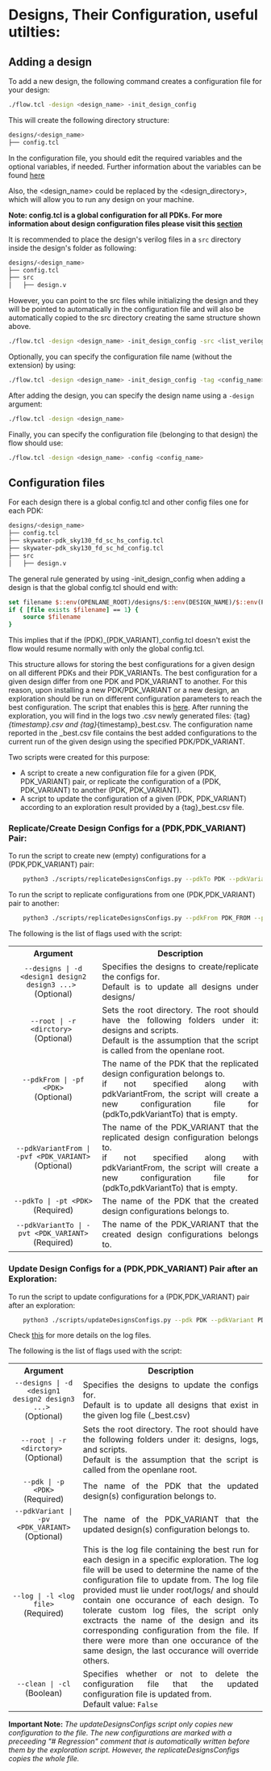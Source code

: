 # Designs, Their Configuration, useful utilties:


## Adding a design

To add a new design, the following command creates a configuration file for your design:

```bash
./flow.tcl -design <design_name> -init_design_config
```

This will create the following directory structure:

```bash
designs/<design_name>
├── config.tcl
```
In the configuration file, you should edit the required variables and the optional variables, if needed. Further information about the variables can be found [here][2]

Also, the <design_name> could be  replaced by the <design_directory>, which will allow you to run any design on your machine.

**Note: config.tcl is a global configuration for all PDKs. For more information about design configuration files please visit this [section](#configuration-files)**

It is recommended to place the design's verilog files in a `src` directory inside the design's folder as following:

```bash
designs/<design_name>
├── config.tcl
├── src
│   ├── design.v
```

However, you can point to the src files while initializing the design and they will be pointed to automatically in the configuration file and will also be automatically copied to the src directory creating the same structure shown above.

```bash
./flow.tcl -design <design_name> -init_design_config -src <list_verilog_files>
```

Optionally, you can specify the configuration file name (without the extension) by using:

```bash
./flow.tcl -design <design_name> -init_design_config -tag <config_name>
```

After adding the design, you can specify the design name using a `-design` argument:

```bash
./flow.tcl -design <design_name>
```

Finally, you can specify the configuration file (belonging to that design) the flow should use:

```bash
./flow.tcl -design <design_name> -config <config_name>
```


## Configuration files

For each design there is a global config.tcl and other config files one for each PDK:
```bash
designs/<design_name>
├── config.tcl
├── skywater-pdk_sky130_fd_sc_hs_config.tcl
├── skywater-pdk_sky130_fd_sc_hd_config.tcl
├── src
│   ├── design.v
```
The general rule generated by using -init_design_config when adding a design is that the global config.tcl should end with:
```tcl
set filename $::env(OPENLANE_ROOT)/designs/$::env(DESIGN_NAME)/$::env(PDK)_$::env(PDK_VARIANT)_config.tcl
if { [file exists $filename] == 1} {
	source $filename
}
```
This implies that if the (PDK)_(PDK_VARIANT)_config.tcl doesn't exist the flow would resume normally with only the global config.tcl.

This structure allows for storing the best configurations for a given design on all different PDKs and their PDK_VARIANTs. The best configuration for a given design differ from one PDK and PDK_VARIANT to another.
For this reason, upon installing a new PDK/PDK_VARIANT or a new design, an exploration should be run on different configuration parameters to reach the best configuration. The script that enables this is [here][1]. 
After running the exploration, you will find in the logs two .csv newly generated files: {tag}_{timestamp}.csv and {tag}_{timestamp}_best.csv. The configuration name reported in the _best.csv file contains the best added configurations to the current run of the given design using the specified PDK/PDK_VARIANT.

Two scripts were created for this purpose:
 - A script to create a new configuration file for a given (PDK, PDK_VARIANT) pair, or replicate the configuration of a (PDK, PDK_VARIANT) to another (PDK, PDK_VARIANT).
 - A script to update the configuration of a given (PDK, PDK_VARIANT) according to an exploration result provided by a {tag}_best.csv file.

### Replicate/Create Design Configs for a (PDK,PDK_VARIANT) Pair:

To run the script to create new (empty) configurations for a (PDK,PDK_VARIANT) pair:
```bash
    python3 ./scripts/replicateDesignsConfigs.py --pdkTo PDK --pdkVariantTo PDK_VARIANT
```

To run the script to replicate configurations from one (PDK,PDK_VARIANT) pair to another:
```bash
    python3 ./scripts/replicateDesignsConfigs.py --pdkFrom PDK_FROM --pdkVariantFrom PDK_VARIANT_FROM --pdkTo PDK --pdkVariantTo PDK_VARIANT
```

The following is the list of flags used with the script:
<table>
    <tr>
        <th>
        Argument
        </th>
        <th >
        Description
        </th>
    </tr>
    <tr>
        <td align="center">
            <code>--designs | -d &lt;design1 design2 design3 ...&gt; </code> <br> (Optional)
        </td>
        <td align="justify">
            Specifies the designs to create/replicate the configs for. <br> Default is to update all designs under designs/
        </td>
    </tr>
    <tr>
        </tr>
        <td align="center">
            <code>--root | -r &lt;dirctory&gt; </code> <br> (Optional)
        </td>
        <td align="justify">
            Sets the root directory. The root should have the following folders under it: designs and scripts. <br> Default is the assumption that the script is called from the openlane root. 
        </td>
    </tr>
    <tr>
        <td align="center">
            <code>--pdkFrom | -pf &lt;PDK&gt;</code> <br> (Optional)
        </td>
        <td align="justify">
            The name of the PDK that the replicated design configuration belongs to. <br> if not specified along with pdkVariantFrom, the script will create a new configuration file for (pdkTo,pdkVariantTo) that is empty.
        </td>
    </tr>
    <tr>
        </tr>
        <td align="center">
            <code>--pdkVariantFrom | -pvf &lt;PDK_VARIANT&gt;</code> <br> (Optional)
        </td>
        <td align="justify">
            The name of the PDK_VARIANT that the replicated design configuration belongs to. <br> if not specified along with pdkVariantFrom, the script will create a new configuration file for (pdkTo,pdkVariantTo) that is empty.
        </td>
    </tr>
    <tr>
        </tr>
        <td align="center">
            <code>--pdkTo | -pt &lt;PDK&gt;</code> <br> (Required)
        </td>
        <td align="justify">
            The name of the PDK that the created design configurations belongs to.
        </td>
    <tr>
        </tr>
        <td align="center">
            <code>--pdkVariantTo | -pvt &lt;PDK_VARIANT&gt;</code> <br> (Required)
        </td>
        <td align="justify">
            The name of the PDK_VARIANT that the created design configurations belongs to.
        </td>
    </tr>
</table>

### Update Design Configs for a (PDK,PDK_VARIANT) Pair after an Exploration:

To run the script to update configurations for a (PDK,PDK_VARIANT) pair after an exploration:
```bash
    python3 ./scripts/updateDesignsConfigs.py --pdk PDK --pdkVariant PDK_VARIANT -log SW_exploration_best.csv
```

Check [this][1] for more details on the log files.

The following is the list of flags used with the script:
<table>
    <tr>
        <th>
        Argument
        </th>
        <th >
        Description
        </th>
    </tr>
    <tr>
        <td align="center">
            <code>--designs | -d &lt;design1 design2 design3 ...&gt; </code> <br> (Optional)
        </td>
        <td align="justify">
            Specifies the designs to update the configs for. <br> Default is to update all designs that exist in the given log file (_best.csv)
        </td>
    </tr>
    <tr>
        </tr>
        <td align="center">
            <code>--root | -r &lt;dirctory&gt; </code> <br> (Optional)
        </td>
        <td align="justify">
            Sets the root directory. The root should have the following folders under it: designs, logs, and scripts. <br> Default is the assumption that the script is called from the openlane root. 
        </td>
    </tr>
    <tr>
        <td align="center">
            <code>--pdk | -p &lt;PDK&gt;</code> <br> (Required)
        </td>
        <td align="justify">
            The name of the PDK that the updated design(s) configuration belongs to.
        </td>
    </tr>
    <tr>
        </tr>
        <td align="center">
            <code>--pdkVariant | -pv &lt;PDK_VARIANT&gt;</code> <br> (Optional)
        </td>
        <td align="justify">
            The name of the PDK_VARIANT that the updated design(s) configuration belongs to.
        </td>
    </tr>
      <tr>
        </tr>
        <td align="center">
            <code>--log | -l &lt;log file&gt;</code> <br> (Required)
        </td>
        <td align="justify">
            This is the log file containing the best run for each design in a specific exploration. The log file will be used to determine the name of the configuration file to update from.
            The log file provided must lie under root/logs/ and should contain one occurance of each design.
            To tolerate custom log files, the script only exctracts the name of the design and its corresponding configuration from the file. If there were more than one occurance of the same design, the last occurance will override others. 
        </td>
    </tr>
      <tr>
        </tr>
        <td align="center">
            <code>--clean | -cl</code> <br> (Boolean)
        </td>
        <td align="justify">
            Specifies whether or not to delete the configuration file that the updated configuration file is updated from.<br> Default value: <code>False</code>
        </td>
    </tr>
</table>

**Important Note:** *The updateDesignsConfigs script only copies new configuration to the file. The new configurations are marked with a preceeding "# Regression" comment that is automatically written before them by the exploration script. However, the replicateDesignsConfigs copies the whole file.*

[1]: ../regression_results/README.md
[2]: ../configuration/README.md